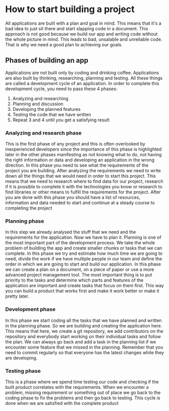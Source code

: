 # How to start building a project
All applications are built with a plan and goal in mind. This means that it's a bad idea to just sit there and start slapping code in a document. This approach is not good because we build our app and writing code without the whole picture in mind. This leads to bad, unsalable and unreliable code. That is why we need a good plan to achieving our goals.

## Phases of building an app

Applications are not built only by coding and drinking coffee. Applications are also built by thinking, researching, planning and testing. All these things are called a development cycle of an application. In order to complete this development cycle, you need to pass these 4 phases:

1. Analyzing and researching
2. Planning and discussion
3. Developing the planned features
4. Testing the code that we have written
5. Repeat 3 and 4 until you get a satisfying result

### Analyzing and research phase
This is the first phase of any project and this is often overlooked by inexperienced developers since the importance of this phase is highlighted later in the other phases manifesting as not knowing what to do, not having the right information or data and developing an application in the wrong direction. In this phase you need to see what the requirements of the project you are building. After analyzing the requirements we need to write down all the things that we would need in order to start this project. This means that we need to research where to find data for our project, research if it is possible to complete it with the technologies you know or research to find libraries or other means to fulfill the requirements for the project. After you are done with this phase you should have a list of resources, information and data needed to start and continue at a steady course to completing the project
 
### Planning phase

In this step we already analysed the stuff that we need and the requirements for the application. Now we have to plan it. Planning is one of the most important part of the development process. We take the whole problem of building the app and create smaller chunks or tasks that we can complete. In this phase we try and estimate how much time we are going to need, divide the work if we have multiple people in our team and define the order in which we are going to start and build our application. In this phase we can create a plan on a document, on a piece of paper or use a more advanced project management tool. The most important thing is to put priority to the tasks and determine which parts and features of the application are important and create tasks that focus on them first. This way you can build a product that works first and make it work better or make it pretty later.

### Development phase

In this phase we start coding all the tasks that we have planned and written in the planning phase. So we are building and creating the application here. This means that here, we create a git repository, we add contributors on the repository and everybody start working on their individual tasks and follow the plan. We can always go back and add a task in the planning list if we encounter some feature that we missed in the planning. Remember that you need to commit regularly so that everyone has the latest changes while they are developing.

### Testing phase

This is a phase where we spend time testing our code and checking if the built product correlates with the requirements. When we encounter a problem, missing requirement or something out of place we go back to the coding phase to fix the problems and then go back to testing. This cycle is done when we are satisfied with the complete product
